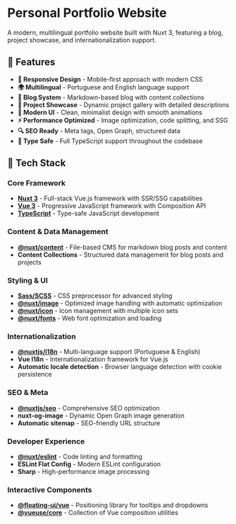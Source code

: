 # Personal Portfolio Website

A modern, multilingual portfolio website built with Nuxt 3, featuring a blog, project showcase, and internationalization support.

## 🌟 Features

- **📱 Responsive Design** - Mobile-first approach with modern CSS
- **🌍 Multilingual** - Portuguese and English language support
- **📝 Blog System** - Markdown-based blog with content collections
- **💼 Project Showcase** - Dynamic project gallery with detailed descriptions
- **🎨 Modern UI** - Clean, minimalist design with smooth animations
- **⚡ Performance Optimized** - Image optimization, code splitting, and SSG
- **🔍 SEO Ready** - Meta tags, Open Graph, structured data
- **🎯 Type Safe** - Full TypeScript support throughout the codebase

## 🚀 Tech Stack

### Core Framework
- **[Nuxt 3](https://nuxt.com/)** - Full-stack Vue.js framework with SSR/SSG capabilities
- **[Vue 3](https://vuejs.org/)** - Progressive JavaScript framework with Composition API
- **[TypeScript](https://www.typescriptlang.org/)** - Type-safe JavaScript development

### Content & Data Management
- **[@nuxt/content](https://content.nuxt.com/)** - File-based CMS for markdown blog posts and content
- **Content Collections** - Structured data management for blog posts and projects

### Styling & UI
- **[Sass/SCSS](https://sass-lang.com/)** - CSS preprocessor for advanced styling
- **[@nuxt/image](https://image.nuxt.com/)** - Optimized image handling with automatic optimization
- **[@nuxt/icon](https://nuxt.com/modules/icon)** - Icon management with multiple icon sets
- **[@nuxt/fonts](https://fonts.nuxt.com/)** - Web font optimization and loading

### Internationalization
- **[@nuxtjs/i18n](https://i18n.nuxtjs.org/)** - Multi-language support (Portuguese & English)
- **Vue I18n** - Internationalization framework for Vue.js
- **Automatic locale detection** - Browser language detection with cookie persistence

### SEO & Meta
- **[@nuxtjs/seo](https://nuxtseo.com/)** - Comprehensive SEO optimization
- **nuxt-og-image** - Dynamic Open Graph image generation
- **Automatic sitemap** - SEO-friendly URL structure

### Developer Experience
- **[@nuxt/eslint](https://eslint.nuxt.com/)** - Code linting and formatting
- **ESLint Flat Config** - Modern ESLint configuration
- **Sharp** - High-performance image processing

### Interactive Components
- **[@floating-ui/vue](https://floating-ui.com/)** - Positioning library for tooltips and dropdowns
- **[@vueuse/core](https://vueuse.org/)** - Collection of Vue composition utilities
